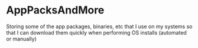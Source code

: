 # AppPacksAndMore
Storing some of the app packages, binaries, etc that I use on my systems so that I can download them quickly when performing OS installs (automated or manually)

